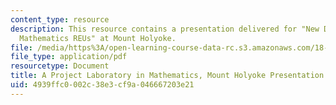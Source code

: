 ```yaml
---
content_type: resource
description: This resource contains a presentation delivered for "New Directions for
  Mathematics REUs" at Mount Holyoke.
file: /media/https%3A/open-learning-course-data-rc.s3.amazonaws.com/18-821-project-laboratory-in-mathematics-spring-2013/4939ffc0002c38e3cf9a046667203e21_MIT18_821S13_MtHolyoke_prs.pdf
file_type: application/pdf
resourcetype: Document
title: A Project Laboratory in Mathematics, Mount Holyoke Presentation
uid: 4939ffc0-002c-38e3-cf9a-046667203e21
---
```

